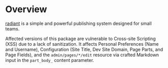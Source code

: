 # Overview

[radiant](https://rubygems.org/gems/radiant) is a simple and powerful publishing system designed for small teams.

Affected versions of this package are vulnerable to Cross-site Scripting (XSS) due to a lack of sanitization. It affects Personal Preferences (Name and Username), Configuration (Site Title, Dev Site Domain, Page Parts, and Page Fields), and the `admin/pages/*/edit` resource via crafted Markdown input in the `part_body_` content parameter.